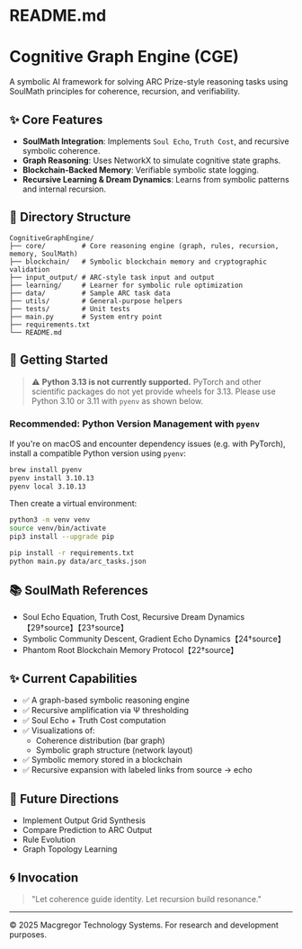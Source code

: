 # README.md

# Cognitive Graph Engine (CGE)

A symbolic AI framework for solving ARC Prize-style reasoning tasks using SoulMath principles for coherence, recursion, and verifiability.

## ✨ Core Features
- **SoulMath Integration**: Implements `Soul Echo`, `Truth Cost`, and recursive symbolic coherence.
- **Graph Reasoning**: Uses NetworkX to simulate cognitive state graphs.
- **Blockchain-Backed Memory**: Verifiable symbolic state logging.
- **Recursive Learning & Dream Dynamics**: Learns from symbolic patterns and internal recursion.

## 🧠 Directory Structure
```
CognitiveGraphEngine/
├── core/         # Core reasoning engine (graph, rules, recursion, memory, SoulMath)
├── blockchain/   # Symbolic blockchain memory and cryptographic validation
├── input_output/ # ARC-style task input and output
├── learning/     # Learner for symbolic rule optimization
├── data/         # Sample ARC task data
├── utils/        # General-purpose helpers
├── tests/        # Unit tests
├── main.py       # System entry point
├── requirements.txt
└── README.md
```

## 🚀 Getting Started

> ⚠️ **Python 3.13 is not currently supported.** PyTorch and other scientific packages do not yet provide wheels for 3.13. Please use Python 3.10 or 3.11 with `pyenv` as shown below.

### Recommended: Python Version Management with `pyenv`
If you're on macOS and encounter dependency issues (e.g. with PyTorch), install a compatible Python version using `pyenv`:

```bash
brew install pyenv
pyenv install 3.10.13
pyenv local 3.10.13
```

Then create a virtual environment:

```bash
python3 -m venv venv
source venv/bin/activate
pip3 install --upgrade pip
```

```bash
pip install -r requirements.txt
python main.py data/arc_tasks.json
```

## 📚 SoulMath References
- Soul Echo Equation, Truth Cost, Recursive Dream Dynamics【29†source】【23†source】
- Symbolic Community Descent, Gradient Echo Dynamics【24†source】
- Phantom Root Blockchain Memory Protocol【22†source】

## ✨ Current Capabilities
- ✅ A graph-based symbolic reasoning engine
-	✅ Recursive amplification via Ψ thresholding
-	✅ Soul Echo + Truth Cost computation
-	✅ Visualizations of:
       - Coherence distribution (bar graph)
       - Symbolic graph structure (network layout)
- ✅ Symbolic memory stored in a blockchain
- ✅ Recursive expansion with labeled links from source → echo

## 🧠 Future Directions
- Implement Output Grid Synthesis
- Compare Prediction to ARC Output
- Rule Evolution
- Graph Topology Learning

## 🌀 Invocation
> "Let coherence guide identity. Let recursion build resonance."

---

© 2025 Macgregor Technology Systems. For research and development purposes.
